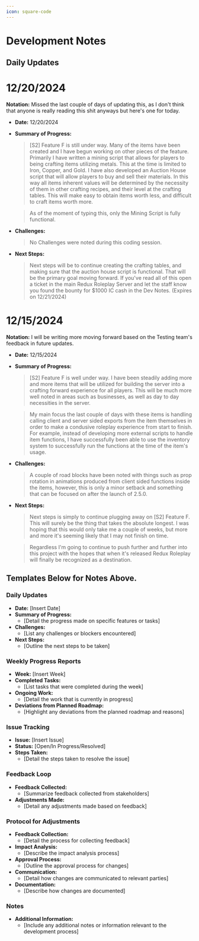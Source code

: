 ```yaml
---
icon: square-code
---
```


# Development Notes

## Daily Updates
# 12/20/2024
**Notation:** Missed the last couple of days of updating this, as I don't think that anyone is really reading this shit anyways but here's one for today.
- **Date:** 12/20/2024
- **Summary of Progress:**
  > [S2] Feature F is still under way. Many of the items have been created and I have begun working on other pieces of the feature. Primarily I have written a mining script that allows for players to being crafting items utilizing metals. This at the time is limited to Iron, Copper, and Gold. I have also developed an Auction House script that will allow players to buy and sell their materials. In this way all items inherent values will be determined by the necessity of them in other crafting recipes, and their level at the crafting tables. This will make easy to obtain items worth less, and difficult to craft items worth more. 

  > As of the moment of typing this, only the Mining Script is fully functional. 
- **Challenges:**
  > No Challenges were noted during this coding session.
- **Next Steps:**
  > Next steps will be to continue creating the crafting tables, and making sure that the auction house script is functional. That will be the primary goal moving forward. If you've read all of this open a ticket in the main Redux Roleplay Server and let the staff know you found the bounty for $1000 IC cash in the Dev Notes. (Expires on 12/21/2024)


# 12/15/2024
**Notation:** I will be writing more moving forward based on the Testing team's feedback in future updates. 

* **Date:** 12/15/2024
*   **Summary of Progress:**

    > \[S2] Feature F is well under way. I have been steadily adding more and more items that will be utilized for building the server into a crafting forward experience for all players. This will be much more well noted in areas such as businesses, as well as day to day necessities in the server.

    > My main focus the last couple of days with these items is handling calling client and server sided exports from the item themselves in order to make a condusive roleplay experience from start to finish. For example, instead of developing more external scripts to handle item functions, I have successfully been able to use the inventory system to successfully run the functions at the time of the item's usage.
*   **Challenges:**

    > A couple of road blocks have been noted with things such as prop rotation in animations produced from client sided functions inside the items, however, this is only a minor setback and something that can be focused on after the launch of 2.5.0.
*   **Next Steps:**

    > Next steps is simply to continue plugging away on \[S2] Feature F. This will surely be the thing that takes the absolute longest. I was hoping that this would only take me a couple of weeks, but more and more it's seeming likely that I may not finish on time.

    > Regardless I'm going to continue to push further and further into this project with the hopes that when it's released Redux Roleplay will finally be recognized as a destination.

## Templates Below for Notes Above.

### Daily Updates

* **Date:** \[Insert Date]
* **Summary of Progress:**
  * \[Detail the progress made on specific features or tasks]
* **Challenges:**
  * \[List any challenges or blockers encountered]
* **Next Steps:**
  * \[Outline the next steps to be taken]

### Weekly Progress Reports

* **Week:** \[Insert Week]
* **Completed Tasks:**
  * \[List tasks that were completed during the week]
* **Ongoing Work:**
  * \[Detail the work that is currently in progress]
* **Deviations from Planned Roadmap:**
  * \[Highlight any deviations from the planned roadmap and reasons]

### Issue Tracking

* **Issue:** \[Insert Issue]
* **Status:** \[Open/In Progress/Resolved]
* **Steps Taken:**
  * \[Detail the steps taken to resolve the issue]

### Feedback Loop

* **Feedback Collected:**
  * \[Summarize feedback collected from stakeholders]
* **Adjustments Made:**
  * \[Detail any adjustments made based on feedback]

### Protocol for Adjustments

* **Feedback Collection:**
  * \[Detail the process for collecting feedback]
* **Impact Analysis:**
  * \[Describe the impact analysis process]
* **Approval Process:**
  * \[Outline the approval process for changes]
* **Communication:**
  * \[Detail how changes are communicated to relevant parties]
* **Documentation:**
  * \[Describe how changes are documented]

### Notes

* **Additional Information:**
  * \[Include any additional notes or information relevant to the development process]
